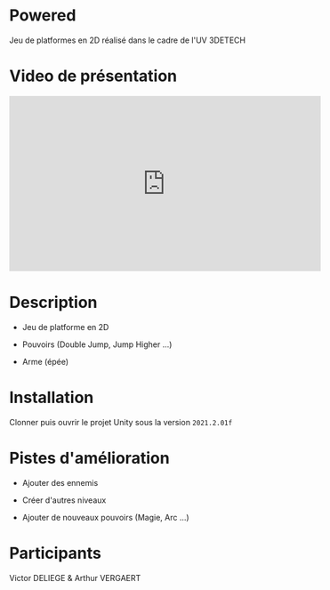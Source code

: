 # Powered

Jeu de platformes en 2D réalisé dans le cadre de l'UV 3DETECH

# Video de présentation

<iframe width="560" height="315" src="https://www.youtube.com/embed/r6ZThu75eNA" title="YouTube video player" frameborder="0" allow="accelerometer; autoplay; clipboard-write; encrypted-media; gyroscope; picture-in-picture" allowfullscreen></iframe>

# Description

- Jeu de platforme en 2D

- Pouvoirs (Double Jump, Jump Higher ...)

- Arme (épée)

# Installation

Clonner puis ouvrir le projet Unity sous la version `2021.2.01f`

# Pistes d'amélioration

- Ajouter des ennemis

- Créer d'autres niveaux

- Ajouter de nouveaux pouvoirs (Magie, Arc ...)

# Participants

Victor DELIEGE & Arthur VERGAERT
